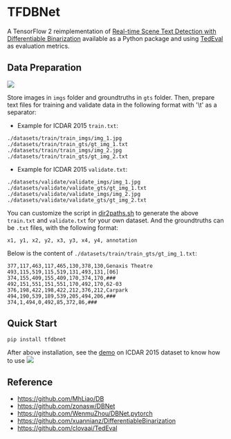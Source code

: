 # TFDBNet
A TensorFlow 2 reimplementation of [Real-time Scene Text Detection with Differentiable Binarization](https://arxiv.org/abs/1911.08947) available as a Python package and using [TedEval](https://github.com/clovaai/TedEval) as evaluation metrics. 

## Data Preparation
![](./demo/preparation.png)

Store images in `imgs` folder and groundtruths in `gts` folder. Then, prepare text files for training and validate data in the following format with '\t' as a separator:
- Example for ICDAR 2015 `train.txt`:
```
./datasets/train/train_imgs/img_1.jpg	./datasets/train/train_gts/gt_img_1.txt
./datasets/train/train_imgs/img_2.jpg	./datasets/train/train_gts/gt_img_2.txt
```
- Example for ICDAR 2015 `validate.txt`:
```
./datasets/validate/validate_imgs/img_1.jpg	./datasets/validate/validate_gts/gt_img_1.txt
./datasets/validate/validate_imgs/img_2.jpg	./datasets/validate/validate_gts/gt_img_2.txt
```
You can customize the script in [dir2paths.sh](dir2paths.sh) to generate the above `train.txt` and `validate.txt` for your own dataset. And the groundtruths can be `.txt` files, with the following format:
```
x1, y1, x2, y2, x3, y3, x4, y4, annotation
```
Below is the content of `./datasets/train/train_gts/gt_img_1.txt`:
```
377,117,463,117,465,130,378,130,Genaxis Theatre
493,115,519,115,519,131,493,131,[06]
374,155,409,155,409,170,374,170,###
492,151,551,151,551,170,492,170,62-03
376,198,422,198,422,212,376,212,Carpark
494,190,539,189,539,205,494,206,###
374,1,494,0,492,85,372,86,###
```

## Quick Start
```
pip install tfdbnet
```
After above installation, see the [demo](demo/demo.ipynb) on ICDAR 2015 dataset to know how to use
![](/demo/demo.png)

## Reference
- https://github.com/MhLiao/DB
- https://github.com/zonasw/DBNet
- https://github.com/WenmuZhou/DBNet.pytorch
- https://github.com/xuannianz/DifferentiableBinarization
- https://github.com/clovaai/TedEval
